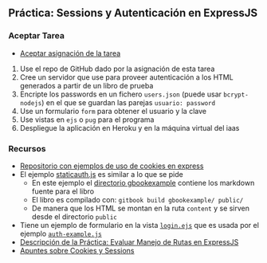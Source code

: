 ## Práctica: Sessions y Autenticación en ExpressJS

### Aceptar Tarea

* [Aceptar asignación de la tarea]()

1. Use el repo de GitHub dado por la asignación de esta tarea 
2.  Cree un servidor que use para proveer autenticación 
a los HTML generados a partir de un libro de prueba
3. Encripte los passwords en un fichero `users.json` (puede usar `bcrypt-nodejs`)
en el que se guardan las parejas `usuario: password` 
5. Use un formulario `form` para obtener el usuario y la clave
6. Use vistas en `ejs` o `pug` para el programa
7. Despliegue la aplicación en Heroku y en la máquina virtual del iaas

### Recursos

* [Repositorio con ejemplos de uso de cookies en express](https://github.com/ULL-ESIT-DSI-1617/express-cookies-examples)
* El ejemplo [staticauth.js](https://github.com/ULL-ESIT-DSI-1617/express-cookies-examples/blob/master/staticauth.js) es similar a lo que se pide
  - En este ejemplo el [directorio gbookexample](https://github.com/ULL-ESIT-DSI-1617/express-cookies-examples/tree/master/gbookexample) contiene los markdown fuente para el libro
  - El libro es compilado con: `gitbook build gbookexample/ public/`
  - De manera que los HTML se montan en la ruta `content` y se sirven desde el directorio `public`
* Tiene un ejemplo de formulario en la vista [`login.ejs`](https://github.com/ULL-ESIT-DSI-1617/express-cookies-examples/blob/master/views/login.ejs) que es usada por el ejemplo [`auth-example.js`](https://github.com/ULL-ESIT-DSI-1617/express-cookies-examples/blob/master/auth-example.js#L99-L101)
* [Descripción de la Práctica: Evaluar Manejo de Rutas en ExpressJS](practicalearningcookies.md)
* [Apuntes sobre Cookies y Sessions](https://casianorodriguezleon.gitbooks.io/ull-esit-1617/content/apuntes/cookies/)

